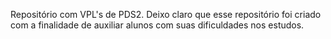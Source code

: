 Repositório com VPL's de PDS2. 
Deixo claro que esse repositório foi criado com a finalidade de auxiliar alunos com suas dificuldades nos estudos.




